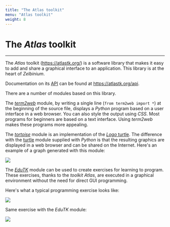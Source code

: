 ```yaml
---
title: "The Atlas toolkit"
menu: "Atlas toolkit"
weight: 8
---
```


# The *Atlas* toolkit

---

The *Atlas* toolkit (https://atlastk.org/) is a software library that makes it easy to add and share a graphical interface to an application. This library is at the heart of *Zelbinium*.

Documentation on its [API](https://en.wikipedia.org/wiki/API) can be found at <https://atlastk.org/api>.

There are a number of modules based on this library.

The [*term2web*](https://pypi.org/project/term2web/) module, by writing a single line (`from term2web import *`) at the beginning of the source file, displays a *Python* program based on a user interface in a web browser. You can also style the output using *CSS*. Most programs for beginners are based on a text interface. Using *term2web* makes these programs more appealing.

The [*tortoise*](https://pypi.org/project/tortoise/) module is an implementation of the [*Logo* turtle](https://en.wikipedia.org/wiki/Logo_(programming_language)). The difference with the [turtle](https://docs.python.org/3/library/turtle.html) module supplied with *Python* is that the resulting graphics are displayed in a web browser and can be shared on the Internet. Here's an example of a graph generated with this module:

![](https://q37.info/s/34xmsbfb.png)


The [*EduTK*](https://pypi.org/project/edutk/) module can be used to create exercises for learning to program. These exercises, thanks to the *toolkit* *Atlas*, are executed in a graphical environment without the need for direct GUI programming.

Here's what a typical programming exercise looks like:

![](https://q37.info/s/p3g3svdw.png)

Same exercise with the *EduTK* module:

![](https://q37.info/s/3tmm4gmh.png)